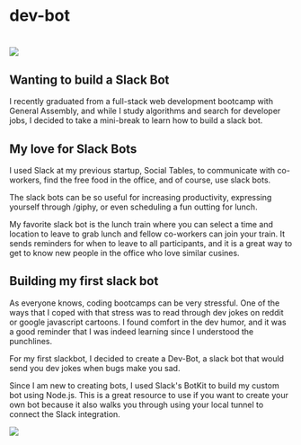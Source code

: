 # dev-bot

# ![](https://i.imgur.com/2aHv5OG.png) 

## Wanting to build a Slack Bot

I recently graduated from a full-stack web development bootcamp with General Assembly, and while I study algorithms and search for developer jobs, I decided to take a mini-break to learn how to build a slack bot. 

## My love for Slack Bots

I used Slack at my previous startup, Social Tables, to communicate with co-workers, find the free food in the office, and of course, use slack bots. 

The slack bots can be so useful for increasing productivity, expressing yourself through /giphy, or even scheduling a fun outting for lunch. 

My favorite slack bot is the lunch train where you can select a time and location to leave to grab lunch and fellow co-workers can join your train. It sends reminders for when to leave to all participants, and it is a great way to get to know new people in the office who love similar cusines. 

## Building my first slack bot

As everyone knows, coding bootcamps can be very stressful. One of the ways that I coped with that stress was to read through dev jokes on reddit or google javascript cartoons. I found comfort in the dev humor, and it was a good reminder that I was indeed learning since I understood the punchlines. 

For my first slackbot, I decided to create a Dev-Bot, a slack bot that would send you dev jokes when bugs make you sad. 

Since I am new to creating bots, I used Slack's BotKit to build my custom bot using Node.js. This is a great resource to use if you want to create your own bot because it also walks you through using your local tunnel to connect the Slack integration. 

![](https://i.imgur.com/uThxy3k.png)

